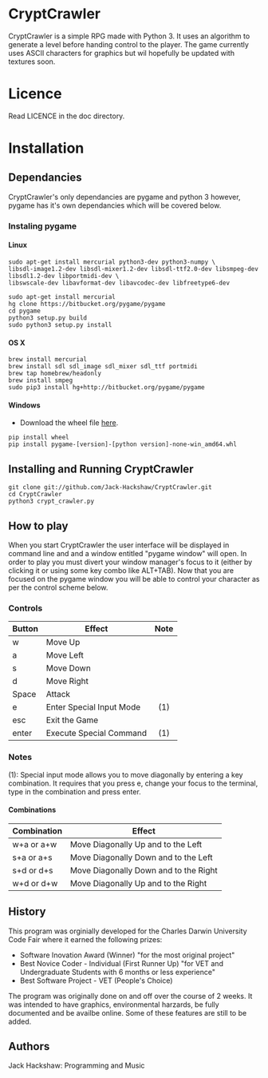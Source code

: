 # CryptCrawler

CryptCrawler is a simple RPG made with Python 3. It uses an algorithm to generate a level before handing control to the player. The game currently uses ASCII characters for graphics but wil hopefully be updated with textures soon.

# Licence
Read LICENCE in the doc directory.

# Installation
## Dependancies
CryptCrawler's only dependancies are pygame and python 3 however, pygame has it's own dependancies which will be covered below.

### Instaling pygame
#### Linux
```
sudo apt-get install mercurial python3-dev python3-numpy \
libsdl-image1.2-dev libsdl-mixer1.2-dev libsdl-ttf2.0-dev libsmpeg-dev libsdl1.2-dev libportmidi-dev \
libswscale-dev libavformat-dev libavcodec-dev libfreetype6-dev

sudo apt-get install mercurial
hg clone https://bitbucket.org/pygame/pygame
cd pygame
python3 setup.py build
sudo python3 setup.py install
```
#### OS X
```
brew install mercurial
brew install sdl sdl_image sdl_mixer sdl_ttf portmidi
brew tap homebrew/headonly
brew install smpeg
sudo pip3 install hg+http://bitbucket.org/pygame/pygame
```
#### Windows
+ Download the wheel file [here][].
```
pip install wheel 
pip install pygame‑[version]‑[python version]‑none‑win_amd64.whl
```
[here]: http://www.lfd.uci.edu/~gohlke/pythonlibs/#pygame "here"

## Installing and Running CryptCrawler
```
git clone git://github.com/Jack-Hackshaw/CryptCrawler.git
cd CryptCrawler
python3 crypt_crawler.py
```
## How to play
When you start CryptCrawler the user interface will be displayed in command line and and a window entitled "pygame window" will open. In order to play you must divert your window manager's focus to it (either by clicking it or using some key combo like ALT+TAB). Now that you are focused on the pygame window you will be able to control your character as per the control scheme below.

### Controls
| Button | Effect                  | Note |
|--------|-------------------------|:----:|
|w       |Move Up                  |      |
|a       |Move Left                |      |
|s       |Move Down                |      |
|d       |Move Right               |      |
|Space   |Attack                   |      |
|e       |Enter Special Input Mode |(1)   |
|esc     |Exit the Game            |      |
|enter   |Execute Special Command  |(1)   |

### Notes
(1): Special input mode allows you to move diagonally by entering a key combination. It requires that you press e, change your focus to the terminal, type in the combination and press enter.
#### Combinations
| Combination | Effect                               |
|-------------|--------------------------------------|
|w+a or a+w   |Move Diagonally Up and to the Left    |
|s+a or a+s   |Move Diagonally Down and to the Left  |
|s+d or d+s   |Move Diagonally Down and to the Right |
|w+d or d+w   |Move Diagonally Up and to the Right   |

## History
This program was orginially developed for the Charles Darwin University Code Fair where it earned the following prizes:
+ Software Inovation Award (Winner) "for the most original project"
+ Best Novice Coder - Individual (First Runner Up) "for VET and Undergraduate Students with 6 months or less experience" 
+ Best Software Project - VET (People's Choice)

The program was originally done on and off over the course of 2 weeks. It was intended to have graphics, environmental harzards, be fully documented and be availbe online. Some of these features are still to be added.

## Authors
Jack Hackshaw: Programming and Music
